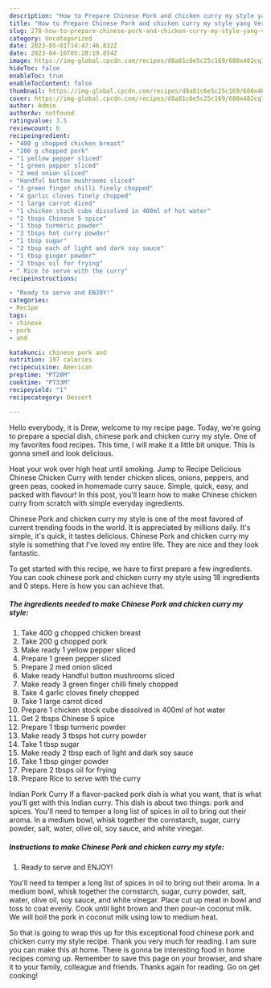 ```yaml
---
description: "How to Prepare Chinese Pork and chicken curry my style yang Very Delicious}"
title: "How to Prepare Chinese Pork and chicken curry my style yang Very Delicious}"
slug: 278-how-to-prepare-chinese-pork-and-chicken-curry-my-style-yang-very-delicious
category: Uncategorized
date: 2023-05-01T14:47:46.832Z
date: 2023-04-16T05:28:19.854Z
image: https://img-global.cpcdn.com/recipes/d8a81c6e5c25c169/680x482cq70/chinese-pork-and-chicken-curry-my-style-recipe-main-photo.jpg
hideToc: false
enableToc: true
enableTocContent: false
thumbnail: https://img-global.cpcdn.com/recipes/d8a81c6e5c25c169/680x482cq70/chinese-pork-and-chicken-curry-my-style-recipe-main-photo.jpg
cover: https://img-global.cpcdn.com/recipes/d8a81c6e5c25c169/680x482cq70/chinese-pork-and-chicken-curry-my-style-recipe-main-photo.jpg
author: Admin
authorAv: notfound
ratingvalue: 3.5
reviewcount: 6
recipeingredient:
- "400 g chopped chicken breast"
- "200 g chopped pork"
- "1 yellow pepper sliced"
- "1 green pepper sliced"
- "2 med onion sliced"
- "Handful button mushrooms sliced"
- "3 green finger chilli finely chopped"
- "4 garlic cloves finely chopped"
- "1 large carrot diced"
- "1 chicken stock cube dissolved in 400ml of hot water"
- "2 tbsps Chinese 5 spice"
- "1 tbsp turmeric powder"
- "3 tbsps hot curry powder"
- "1 tbsp sugar"
- "2 tbsp each of light and dark soy sauce"
- "1 tbsp ginger powder"
- "2 tbsps oil for frying"
- " Rice to serve with the curry"
recipeinstructions:

- "Ready to serve and ENJOY!"
categories:
- Recipe
tags:
- chinese
- pork
- and

katakunci: chinese pork and 
nutrition: 197 calories
recipecuisine: American
preptime: "PT28M"
cooktime: "PT33M"
recipeyield: "1"
recipecategory: Dessert

---
```



Hello everybody, it is Drew, welcome to my recipe page. Today, we're going to prepare a special dish, chinese pork and chicken curry my style. One of my favorites food recipes. This time, I will make it a little bit unique. This is gonna smell and look delicious.

Heat your wok over high heat until smoking. Jump to Recipe Delicious Chinese Chicken Curry with tender chicken slices, onions, peppers, and green peas, cooked in homemade curry sauce. Simple, quick, easy, and packed with flavour! In this post, you&#39;ll learn how to make Chinese chicken curry from scratch with simple everyday ingredients.

Chinese Pork and chicken curry my style is one of the most favored of current trending foods in the world. It is appreciated by millions daily. It's simple, it's quick, it tastes delicious. Chinese Pork and chicken curry my style is something that I've loved my entire life. They are nice and they look fantastic.


To get started with this recipe, we have to first prepare a few ingredients. You can cook chinese pork and chicken curry my style using 18 ingredients and 0 steps. Here is how you can achieve that.

<!--inarticleads1-->

##### The ingredients needed to make Chinese Pork and chicken curry my style:

1. Take 400 g chopped chicken breast
1. Take 200 g chopped pork
1. Make ready 1 yellow pepper sliced
1. Prepare 1 green pepper sliced
1. Prepare 2 med onion sliced
1. Make ready Handful button mushrooms sliced
1. Make ready 3 green finger chilli finely chopped
1. Take 4 garlic cloves finely chopped
1. Take 1 large carrot diced
1. Prepare 1 chicken stock cube dissolved in 400ml of hot water
1. Get 2 tbsps Chinese 5 spice
1. Prepare 1 tbsp turmeric powder
1. Make ready 3 tbsps hot curry powder
1. Take 1 tbsp sugar
1. Make ready 2 tbsp each of light and dark soy sauce
1. Take 1 tbsp ginger powder
1. Prepare 2 tbsps oil for frying
1. Prepare  Rice to serve with the curry


Indian Pork Curry If a flavor-packed pork dish is what you want, that is what you&#39;ll get with this Indian curry. This dish is about two things: pork and spices. You&#39;ll need to temper a long list of spices in oil to bring out their aroma. In a medium bowl, whisk together the cornstarch, sugar, curry powder, salt, water, olive oil, soy sauce, and white vinegar. 

<!--inarticleads2-->

##### Instructions to make Chinese Pork and chicken curry my style:


1. Ready to serve and ENJOY!

You&#39;ll need to temper a long list of spices in oil to bring out their aroma. In a medium bowl, whisk together the cornstarch, sugar, curry powder, salt, water, olive oil, soy sauce, and white vinegar. Place cut up meat in bowl and toss to coat evenly. Cook until light brown and then pour-in coconut milk. We will boil the pork in coconut milk using low to medium heat. 

So that is going to wrap this up for this exceptional food chinese pork and chicken curry my style recipe. Thank you very much for reading. I am sure you can make this at home. There is gonna be interesting food in home recipes coming up. Remember to save this page on your browser, and share it to your family, colleague and friends. Thanks again for reading. Go on get cooking!
